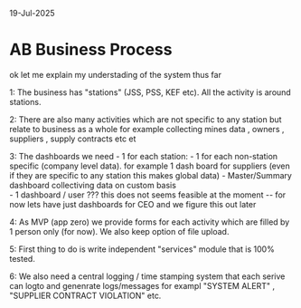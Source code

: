 

19-Jul-2025

# AB Business Process
ok let me explain my understading of the system thus far


1: The business has "stations" (JSS, PSS, KEF etc). All the activity is around stations.

2: There are also many activities which are not specific to any station but relate to business as a whole for example collecting mines data , owners , suppliers , supply contracts etc et

3: The dashboards we need 
        - 1 for each station: 
        - 1 for each non-station specific (company level data). for example 1 dash board for suppliers (even if they are specific to any station this makes global data)
        - Master/Summary dashboard collectiving data on custom basis  
        - 1 dashboard / user ??? this does not seems feasible at the moment -- for now lets have just dashboards for CEO and we figure this out later 

4: As MVP (app zero) we provide forms for each activity which are filled by 1 person only (for now). We also keep option of file upload.

5: First thing to do is write independent "services" module that is 100% tested.

6: We also need a central logging / time stamping system that each serive can logto and genenrate logs/messages for exampl "SYSTEM ALERT" , "SUPPLIER CONTRACT VIOLATION" etc. 
 